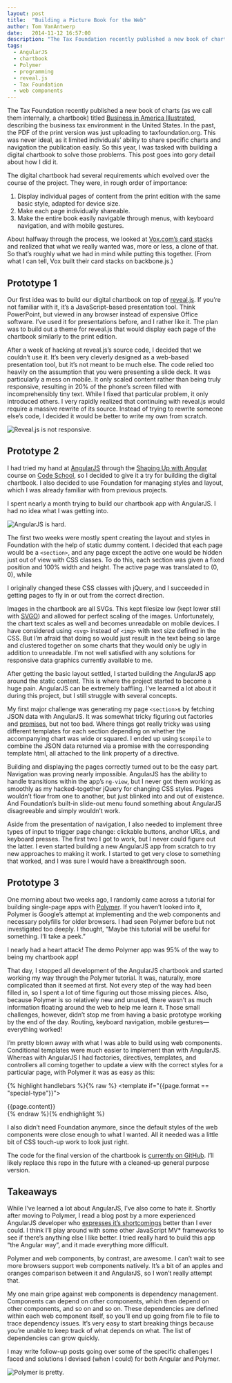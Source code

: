 ```yaml
---
layout: post
title:  "Building a Picture Book for the Web"
author: Tom VanAntwerp
date:   2014-11-12 16:57:00
description: "The Tax Foundation recently published a new book of charts (as we call them internally, a chartbook) titled Business in America Illustrated, describing the business tax environment in the United States. In the past, the PDF of the print version was just uploading to taxfoundation.org. This was never ideal, as it limited individuals’ ability to share specific charts and navigation the publication easily. So this year, I was tasked with building a digital chartbook to solve those problems. This post goes into gory detail about how I did it."
tags:
  - AngularJS
  - chartbook
  - Polymer
  - programming
  - reveal.js
  - Tax Foundation
  - web components
---
```


The Tax Foundation recently published a new book of charts (as we call them internally, a chartbook) titled [Business in America Illustrated](http://interactive.taxfoundation.org/business-in-america), describing the business tax environment in the United States. In the past, the PDF of the print version was just uploading to taxfoundation.org. This was never ideal, as it limited individuals’ ability to share specific charts and navigation the publication easily. So this year, I was tasked with building a digital chartbook to solve those problems. This post goes into gory detail about how I did it.

The digital chartbook had several requirements which evolved over the course of the project. They were, in rough order of importance:

1. Display individual pages of content from the print edition with the same basic style, adapted for device size.
2. Make each page individually shareable.
3. Make the entire book easily navigable through menus, with keyboard navigation, and with mobile gestures.

About halfway through the process, we looked at [Vox.com’s card stacks](http://www.vox.com/cardstacks) and realized that what we really wanted was, more or less, a clone of that. So that’s roughly what we had in mind while putting this together. (From what I can tell, Vox built their card stacks on backbone.js.)

## Prototype 1

Our first idea was to build our digital chartbook on top of [reveal.js](https://github.com/hakimel/reveal.js/). If you’re not familiar with it, it’s a JavaScript-based presentation tool. Think PowerPoint, but viewed in any browser instead of expensive Office software. I’ve used it for presentations before, and I rather like it. The plan was to build out a theme for reveal.js that would display each page of the chartbook similarly to the print edition.

After a week of hacking at reveal.js’s source code, I decided that we couldn’t use it. It’s been very cleverly designed as a web-based presentation tool, but it’s not meant to be much else. The code relied too heavily on the assumption that you were presenting a slide deck. It was particularly a mess on mobile. It only scaled content rather than being truly responsive, resulting in 20% of the phone’s screen filled with incomprehensibly tiny text. While I fixed that particular problem, it only introduced others. I very rapidly realized that continuing with reveal.js would require a massive rewrite of its source. Instead of trying to rewrite someone else’s code, I decided it would be better to write my own from scratch.

![Reveal.js is not responsive.](/images/revealjs-not-responsive.jpg)

## Prototype 2

I had tried my hand at [AngularJS](https://github.com/angular/angular.js) through the [Shaping Up with Angular](https://www.codeschool.com/courses/shaping-up-with-angular-js) course on [Code School](https://www.codeschool.com/), so I decided to give it a try for building the digital chartbook. I also decided to use Foundation for managing styles and layout, which I was already familiar with from previous projects.

I spent nearly a month trying to build our chartbook app with AngularJS. I had no idea what I was getting into.

![AngularJS is hard.](/images/angularjs-is-hard.png)

The first two weeks were mostly spent creating the layout and styles in Foundation with the help of static dummy content. I decided that each page would be a `<section>`, and any page except the active one would be hidden just out of view with CSS classes. To do this, each section was given a fixed position and 100% width and height. The active page was translated to (0, 0), while

I originally changed these CSS classes with jQuery, and I succeeded in getting pages to fly in or out from the correct direction.

Images in the chartbook are all SVGs. This kept filesize low (kept lower still with [SVGO](https://github.com/svg/svgo)) and allowed for perfect scaling of the images. Unfortunately, the chart text scales as well and becomes unreadable on mobile devices. I have considered using `<svg>` instead of `<img>` with text size defined in the CSS. But I’m afraid that doing so would just result in the text being so large and clustered together on some charts that they would only be ugly in addition to unreadable. I’m not well satisfied with any solutions for responsive data graphics currently available to me.

After getting the basic layout settled, I started building the AngularJS app around the static content. This is where the project started to become a huge pain. AngularJS can be extremely baffling. I’ve learned a lot about it during this project, but I still struggle with several concepts.

My first major challenge was generating my page `<section>`s by fetching JSON data with AngularJS. It was somewhat tricky figuring out factories and [promises](http://12devs.co.uk/articles/promises-an-alternative-way-to-approach-asynchronous-javascript/), but not too bad. Where things got really tricky was using different templates for each section depending on whether the accompanying chart was wide or squared. I ended up using `$compile` to combine the JSON data returned via a promise with the corresponding template html, all attached to the link property of a directive.

Building and displaying the pages correctly turned out to be the easy part. Navigation was proving nearly impossible. AngularJS has the ability to handle transitions within the app’s `ng-view`, but I never got them working as smoothly as my hacked-together jQuery for changing CSS styles. Pages wouldn’t flow from one to another, but just blinked into and out of existence. And Foundation’s built-in slide-out menu found something about AngularJS disagreeable and simply wouldn’t work.

Aside from the presentation of navigation, I also needed to implement three types of input to trigger page change: clickable buttons, anchor URLs, and keyboard presses. The first two I got to work, but I never could figure out the latter. I even started building a new AngularJS app from scratch to try new approaches to making it work. I started to get very close to something that worked, and I was sure I would have a breakthrough soon.

## Prototype 3

One morning about two weeks ago, I randomly came across a tutorial for building single-page apps with [Polymer](https://www.polymer-project.org/). If you haven’t looked into it, Polymer is Google’s attempt at implementing and the web components and necessary polyfills for older browsers. I had seen Polymer before but not investigated too deeply. I thought, “Maybe this tutorial will be useful for something. I’ll take a peek.”

I nearly had a heart attack! The demo Polymer app was 95% of the way to being my chartbook app!

That day, I stopped all development of the AngularJS chartbook and started working my way through the Polymer tutorial. It was, naturally, more complicated than it seemed at first. Not every step of the way had been filled in, so I spent a lot of time figuring out those missing pieces. Also, because Polymer is so relatively new and unused, there wasn’t as much information floating around the web to help me learn it. Those small challenges, however, didn’t stop me from having a basic prototype working by the end of the day. Routing, keyboard navigation, mobile gestures—everything worked!

I’m pretty blown away with what I was able to build using web components. Conditional templates were much easier to implement than with AngularJS. Whereas with AngularJS I had factories, directives, templates, and controllers all coming together to update a view with the correct styles for a particular page, with Polymer it was as easy as this:

{% highlight handlebars %}{% raw %}
<template if="{{page.format == "special-type"}}">
  <div class="special-type-styles">
    {{page.content}}
  </div>
</template>
{% endraw %}{% endhighlight %}

I also didn’t need Foundation anymore, since the default styles of the web components were close enough to what I wanted. All it needed was a little bit of CSS touch-up work to look just right.

The code for the final version of the chartbook is [currently on GitHub](https://github.com/tvanantwerp/polymer-chartbook). I’ll likely replace this repo in the future with a cleaned-up general purpose version.

## Takeaways

While I’ve learned a lot about AngularJS, I’ve also come to hate it. Shortly after moving to Polymer, I read a blog post by a more experienced AngularJS developer who [expresses it’s shortcomings](http://larseidnes.com/2014/11/05/angularjs-the-bad-parts/) better than I ever could. I think I’ll play around with some other JavaScript MV* frameworks to see if there’s anything else I like better. I tried really hard to build this app “the Angular way”, and it made everything more difficult.

Polymer and web components, by contrast, are awesome. I can’t wait to see more browsers support web components natively. It’s a bit of an apples and oranges comparison between it and AngularJS, so I won’t really attempt that.

My one main gripe against web components is dependency management. Components can depend on other components, which then depend on other components, and so on and so on. These dependencies are defined within each web component itself, so you’ll end up going from file to file to trace dependency issues. It’s very easy to start breaking things because you’re unable to keep track of what depends on what. The list of dependencies can grow quickly.

I may write follow-up posts going over some of the specific challenges I faced and solutions I devised (when I could) for both Angular and Polymer.

![Polymer is pretty.](/images/polymer-is-pretty.png)
